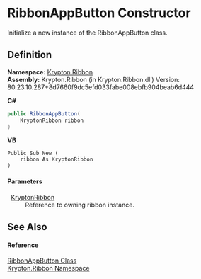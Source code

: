 # RibbonAppButton Constructor


Initialize a new instance of the RibbonAppButton class.



## Definition
**Namespace:** <a href="1e9bc734-cff9-e9b8-f013-94cdac669794.md">Krypton.Ribbon</a>  
**Assembly:** Krypton.Ribbon (in Krypton.Ribbon.dll) Version: 80.23.10.287+8d7660f9dc5efd033fabe008ebfb904beab6d444

**C#**
``` C#
public RibbonAppButton(
	KryptonRibbon ribbon
)
```
**VB**
``` VB
Public Sub New ( 
	ribbon As KryptonRibbon
)
```



#### Parameters
<dl><dt>  <a href="208400ac-72b3-453b-6730-d74762316d42.md">KryptonRibbon</a></dt><dd>Reference to owning ribbon instance.</dd></dl>

## See Also


#### Reference
<a href="36d3b557-5102-5bdc-0140-a3cfd30b852d.md">RibbonAppButton Class</a>  
<a href="1e9bc734-cff9-e9b8-f013-94cdac669794.md">Krypton.Ribbon Namespace</a>  
